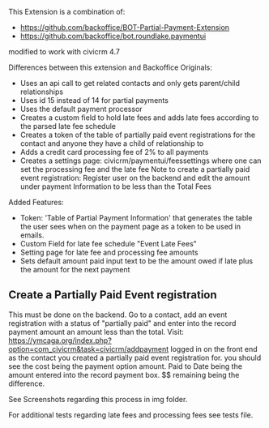 This Extension is a combination of:

+ https://github.com/backoffice/BOT-Partial-Payment-Extension
+ https://github.com/backoffice/bot.roundlake.paymentui

modified to work with civicrm 4.7

Differences between this extension and Backoffice Originals:

+ Uses an api call to get related contacts and only gets parent/child relationships
+ Uses id 15 instead of 14 for partial payments
+ Uses the default payment processor
+ Creates a custom field to hold late fees and adds late fees according to the parsed late fee schedule
+ Creates a token of the table of partially paid event registrations for the contact and anyone they have a child of relationship to
+ Adds a credit card processing fee of 2% to all payments
+ Creates a settings page: civicrm/paymentui/feessettings where one can set the processing fee and the late fee
Note to create a partially paid event registration: Register user on the backend and edit the amount under payment Information to be less than the Total Fees

Added Features:

+ Token: 'Table of Partial Payment Information' that generates the table the user sees when on the payment page as a token to be used in emails.
+ Custom Field for late fee schedule "Event Late Fees"
+ Setting page for late fee and processing fee amounts
+ Sets default amount paid input text to be the amount owed if late plus the amount for the next payment

## Create a Partially Paid Event registration

This must be done on the backend. Go to a contact, add an event registration with a status of "partially paid" and enter into the record payment amount an amount less than the total. Visit: https://ymcaga.org/index.php?option=com_civicrm&task=civicrm/addpayment logged in on the front end as the contact you created a partially paid event registration for. you should see the cost being the payment option amount. Paid to Date being the amount entered into the record payment box. $$ remaining being the difference.

See Screenshots regarding this process in img folder.

For additional tests regarding late fees and processing fees see tests file.
